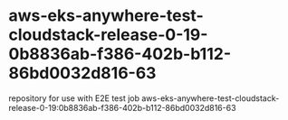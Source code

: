 # aws-eks-anywhere-test-cloudstack-release-0-19-0b8836ab-f386-402b-b112-86bd0032d816-63
repository for use with E2E test job aws-eks-anywhere-test-cloudstack-release-0-19:0b8836ab-f386-402b-b112-86bd0032d816-63
